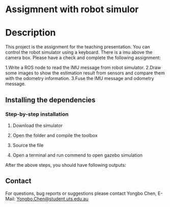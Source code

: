 Assigmnent with robot simulor
==========================================================================

# Description
This project is the assignment for the teaching presentation. You can control the robot simulator using a keyboard. There is a imu above the camera box. Please have a check and complete the following assignment:

1.Write a ROS node to read the IMU message from robot simulator.
2.Draw some images to show the estimation result from sensors and compare them with the odometry information.
3.Fuse the IMU message and odometry message.

## Installing the dependencies

### Step-by-step installation
1. Download the simulator

2. Open the folder and compile the toolbox

3. Source the file

4. Open a terminal and run commend to open gazebo simulation

After the above steps, you should have following outputs:



## Contact
For questions, bug reports or suggestions please contact
Yongbo Chen, E-Mail: Yongbo.Chen@student.uts.edu.au 

